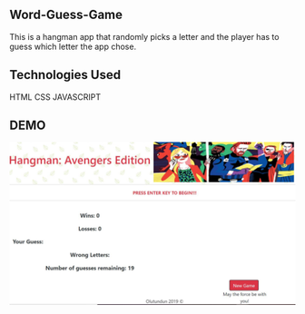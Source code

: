 ## Word-Guess-Game
This is a hangman app that randomly picks a letter and the player has to guess which letter the app chose.

## Technologies Used 
HTML CSS JAVASCRIPT

## DEMO
![](./assets/images/hangman.JPG)